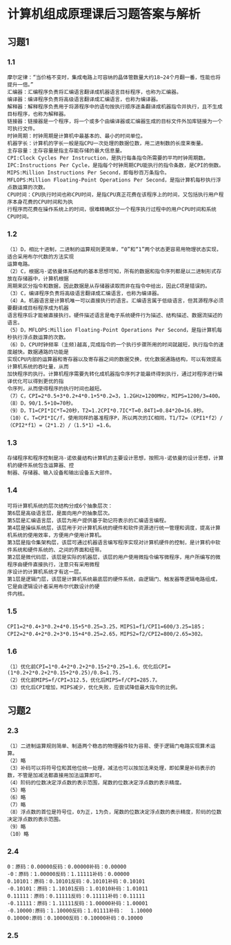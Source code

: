 # 计算机组成原理课后习题答案与解析
## 习题1
### 1.1
	摩尔定律：“当价格不变时，集成电路上可容纳的晶体管数量大约18~24个月翻一番，性能也将提升一倍。”
	汇编器：汇编程序负责将汇编语言翻译成机器语言目标程序，也称为汇编器。
	编译器：编译程序负责将高级语言翻译成汇编语言，也称为编译器。
	解释器：解释程序负责用于将源程序中的语句按执行顺序逐条翻译成机器指令并执行，且不生成目标程序，也称为解释器。
	链接器：链接器是一个程序，将一个或多个由编译器或汇编器生成的目标文件外加库链接为一个可执行文件。
	时钟周期：时钟周期是计算机中最基本的、最小的时间单位。
	机器字长：计算机的字长一般是指CPU一次处理的数据位数，用二进制数的长度来衡量。
	主存容量：主存容量是指主存能存储的最大信息量。
	CPI:Clock Cycles Per Instruction，是执行每条指令所需要的平均时钟周期数。
	IPC:Instructions Per Cycle，是指每个时钟周期CPU能执行的指令条数，是CPI的倒数。
	MIPS:Million Instructions Per Second，即每秒百万条指令。
	MFLOPS:Million Floating-Point Operations Per Second，是指计算机每秒执行浮点数运算的次数。
	CPU时间：CPU执行时间也称CPU时间，是指CPU真正花费在该程序上的时间，又包括执行用户程序本身花费的CPU时间和为执
	行程序而花费在操作系统上的时间，很难精确区分一个程序执行过程中的用户CPU时间和系统CPU时间。
### 1.2
	（1）D，相比十进制，二进制的运算规则更简单，“0”和“1”两个状态更容易用物理状态实现，适合采用布尔代数的方法实现
	运算电路。
	（2）C，根据冯·诺依曼体系结构的基本思想可知，所有的数据和指令序列都是以二进制形式存放在存储器中，计算机根据
	周期来区分指令和数据，因此数据是从存储器读取而非在指令中给出，因此C项是错误的。
	（3）C，编译程序负责将高级语言翻译成汇编语言，也称为编译器。
	（4）A，机器语言是计算机唯一可以直接执行的语言。汇编语言属于低级语言，但其源程序必须要翻译成目标程序成为机器
	语言程序后才能被直接执行。硬件描述语言是电子系统硬件行为描述、结构描述、数据流描述的语言。
	（5）D，MFLOPS:Million Floating-Point Operations Per Second，是指计算机每秒执行浮点数运算的次数。
	（6）D，CPU时钟频率（主频)越高,完成指令的一个执行步骤所用的时间就越短，执行指令的速度越快。数据通路的功能是
	实现CPU内部的运算器和寄存器以及寄存器之间的数据交换，优化数据通路结构，可以有效提高计算机系统的吞吐量，从而
	加快程序的执行。计算机程序需要先转化成机器指令序列才能最终得到执行，通过对程序进行编译优化可以得到更优的指
	令序列，从而使得程序的执行时间也越短。
	（7）C，CPI=2*0.5+3*0.2+4*0.1+5*0.2=3，1.2GHz=1200MHz，MIPS=1200/3=400。
	（8）D，90/1.5+10=70秒。
	（9）D，T1=CPI*IC*T=20秒，T2=1.2CPI*0.7IC*T=0.84T1=0.84*20=16.8秒。
	（10）C，T=CPI*IC/f，使用同样的基准程序P，所以两次的IC相同，T1/T2=（CPI1*f2）/（CPI2*f1）=（2*1.2）/（1.5*1）=1.6。
### 1.3
	存储程序和程序控制是冯·诺依曼结构计算机的主要设计思想，按照冯·诺依曼的设计思想，计算机的硬件系统包含运算器、控
	制器、存储器、输入设备和输出设备五大部件。
### 1.4
	可将计算机系统的层次结构分成6个抽象层次：
	第6层是高级语言层，是面向用户的抽象层次。
	第5层是汇编语言层，该层为用户提供基于助记符表示的汇编语言编程。
	第4层是操纵系统层，该层用于对计算机系统的硬件和软件资源进行统一管理和调度，提高计算机系统的使用效率，方便用户使用计算机。
	第3层是指令集架构层，该层可通过机器语言编写程序实现对计算机硬件的控制，是计算机中软件系统和硬件系统的、之间的界面和纽带。
	第2层是微代码层，该层是实际的机器层，该层的用户使用微指令编写微程序，用户所编写的微程序由硬件直接执行，注意只有采用微程
	序设计的计算机系统才有这一层。
	第1层是逻辑门层，该层是计算机系统最底层的硬件系统，由逻辑门、触发器等逻辑电路组成，它是由逻辑设计者采用布尔代数设计的硬
	件内核。
### 1.5
	CPI1=2*0.4+3*0.2+4*0.15+5*0.25=3.25，MIPS1=f1/CPI1=600/3.25=185；
	CPI2=2*0.4+2*0.2+3*0.15+4*0.25=2.65，MIPS2=f2/CPI2=800/2.65=302。
### 1.6
	（1）优化前CPI=1*0.4+2*0.2+2*0.15+2*0.25=1.6，优化后CPI=(1*0.2+2*0.2+2*0.15+2*0.25)/0.8=1.75.
	（2）优化前MIPS=f/CPI=312.5，优化后MIPS=f/CPI=285.7。
	（3）优化后CPI增加，MIPS减少，优化失败，应尝试降低最大指令的比例。
## 习题2
### 2.3
	（1）二进制运算规则简单、制造两个稳态的物理器件较为容易、便于逻辑门电路实现算术运算。
	（2）略
	（3）补码可以将符号位和其他位统一处理，减法也可以按加法来处理，即如果是补码表示的数，不管是加减法都直接用加法运算即可。
	（4）阶码的位数决定浮点数的表示范围，尾数的位数决定浮点数的表示精度。
	（5）略
	（6）略
	（7）略
	（8）浮点数的首位是符号位，0为正，1为负，尾数的位数决定浮点数的表示精度，阶码的位数决定浮点数的表示范围。
	（9）略
	（10）略
### 2.4
	0：原码：0.00000反码：0.00000补码：0.00000
	-0：原码：1.00000反码：1.11111补码：0.00000
	0.10101：原码：0.10101反码：0.10101补码：0.10101
	-0.10101：原码：1.10101反码：1.01010补码：1.01011
	0.11111：原码：0.11111反码：0.11111补码：0.11111
	-0.11111：原码：1.11111反码：1.00000补码：1.00001
	-0.10000:原码：1.10000反码：1.01111补码：  1.10000
	0.10000:原码：0.10000反码：0.10000补码：0.10000
### 2.5	
